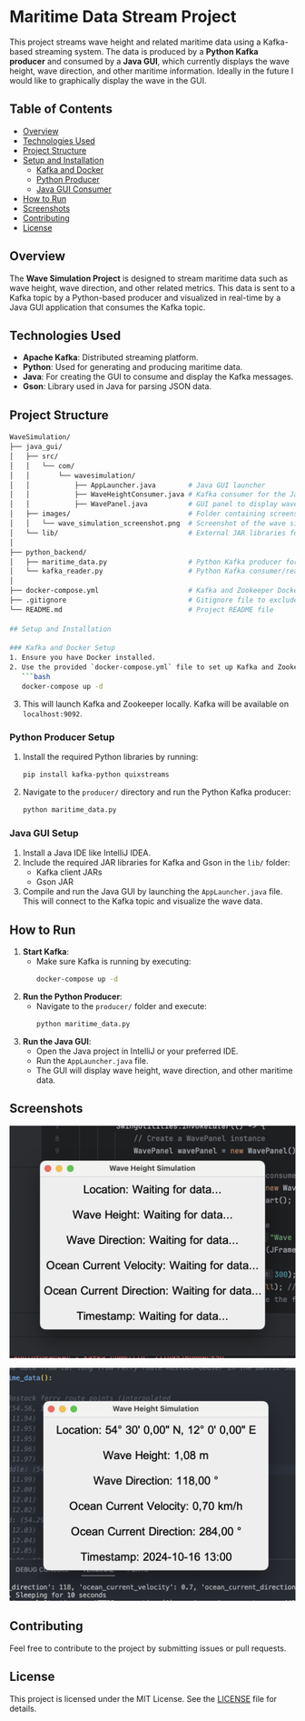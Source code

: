 # Maritime Data Stream Project

This project streams wave height and related maritime data using a Kafka-based streaming system. The data is produced by a **Python Kafka producer** and consumed by a **Java GUI**, which currently displays the wave height, wave direction, and other maritime information.
Ideally in the future I would like to graphically display the wave in the GUI.

## Table of Contents
- [Overview](#overview)
- [Technologies Used](#technologies-used)
- [Project Structure](#project-structure)
- [Setup and Installation](#setup-and-installation)
  - [Kafka and Docker](#kafka-and-docker-setup)
  - [Python Producer](#python-producer-setup)
  - [Java GUI Consumer](#java-gui-setup)
- [How to Run](#how-to-run)
- [Screenshots](#screenshots)
- [Contributing](#contributing)
- [License](#license)

## Overview
The **Wave Simulation Project** is designed to stream maritime data such as wave height, wave direction, and other related metrics. This data is sent to a Kafka topic by a Python-based producer and visualized in real-time by a Java GUI application that consumes the Kafka topic.

## Technologies Used
- **Apache Kafka**: Distributed streaming platform.
- **Python**: Used for generating and producing maritime data.
- **Java**: For creating the GUI to consume and display the Kafka messages.
- **Gson**: Library used in Java for parsing JSON data.
  
## Project Structure

```bash
WaveSimulation/
├── java_gui/
│   ├── src/
│   │   └── com/
│   │       └── wavesimulation/
│   │           ├── AppLauncher.java        # Java GUI launcher
│   │           ├── WaveHeightConsumer.java # Kafka consumer for the Java GUI
│   │           ├── WavePanel.java          # GUI panel to display wave data
│   ├── images/                             # Folder containing screenshots for the Java GUI
│   │   └── wave_simulation_screenshot.png  # Screenshot of the wave simulation GUI
│   └── lib/                                # External JAR libraries for Kafka client and Gson
│
├── python_backend/
│   ├── maritime_data.py                    # Python Kafka producer for maritime data
│   └── kafka_reader.py                     # Python Kafka consumer/reader script
│
├── docker-compose.yml                      # Kafka and Zookeeper Docker setup
├── .gitignore                              # Gitignore file to exclude unnecessary files
└── README.md                               # Project README file

## Setup and Installation

### Kafka and Docker Setup
1. Ensure you have Docker installed.
2. Use the provided `docker-compose.yml` file to set up Kafka and Zookeeper:
   ```bash
   docker-compose up -d
   ```
3. This will launch Kafka and Zookeeper locally. Kafka will be available on `localhost:9092`.

### Python Producer Setup
1. Install the required Python libraries by running:
   ```bash
   pip install kafka-python quixstreams
   ```
2. Navigate to the `producer/` directory and run the Python Kafka producer:
   ```bash
   python maritime_data.py
   ```

### Java GUI Setup
1. Install a Java IDE like IntelliJ IDEA.
2. Include the required JAR libraries for Kafka and Gson in the `lib/` folder:
   - Kafka client JARs
   - Gson JAR
3. Compile and run the Java GUI by launching the `AppLauncher.java` file. This will connect to the Kafka topic and visualize the wave data.

## How to Run
1. **Start Kafka**:
   - Make sure Kafka is running by executing:
     ```bash
     docker-compose up -d
     ```
2. **Run the Python Producer**:
   - Navigate to the `producer/` folder and execute:
     ```bash
     python maritime_data.py
     ```
3. **Run the Java GUI**:
   - Open the Java project in IntelliJ or your preferred IDE.
   - Run the `AppLauncher.java` file.
   - The GUI will display wave height, wave direction, and other maritime data.

## Screenshots
![Maritime Data Waiting for New Data Display](java_gui/src/images/waiting.png)

![Live Maritime Data Display](java_gui/src/images/incoming.png)

## Contributing
Feel free to contribute to the project by submitting issues or pull requests.

## License
This project is licensed under the MIT License. See the [LICENSE](LICENSE) file for details.

